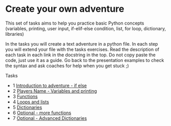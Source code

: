 # Create your own adventure #

This set of tasks aims to help you practice basic Python concepts (variables, printing, user input, 
if-elif-else condition, list, for loop, dictionary, libraries)

In the tasks you will create a text adventure in a python file. 
In each step you will extend your file with the tasks exercises. Read the description of each task
in each link in the docstring in the top. Do not copy paste the code, just use it as
a guide. Go back to the presentation examples to check the syntax and ask coaches for help
when you get stuck ;)

Tasks

- 1 [Introduction to adventure - if else](task_1_ifelse.py)
- 2 [Players Name - Variables and printing](task_2_name.py)
- 3 [Functions](task_3_functions.py)
- 4 [Loops and lists](task_4_loops_lists.py)
- 5 [Dictionaries](task_5_dictionaries.py)
- 6 [Optional - more functions](task_6_optional_function.py)
- 7 [Optional - Advanced Dictionaries](task_7_optional_dict.py)

   

